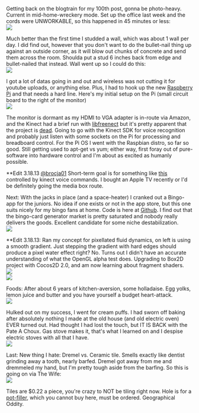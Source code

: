 Getting back on the blogtrain for my 100th post, gonna be photo-heavy. Current in mid-home-wreckery mode. Set up the office last week and the cords were UNWORKABLE, so this happened in 45 minutes or less:  
![](/resources/post_images/13_03_17/studs.JPG) 

Much better than the first time I studded a wall, which was about 1 wall per day. I did find out, however that you don't want to do the bullet-nail thing up against an outside corner, as it will blow out chunks of concrete and send them across the room. Shoulda put a stud 6 inches back from edge and bullet-nailed that instead. Wall went up so I could do this:  
![](/resources/post_images/13_03_17/ethernets.JPG)


I got a lot of datas going in and out and wireless was not cutting it for youtube uploads, or anything else. Plus, I had to hook up the new [Raspberry Pi](http://www.raspberrypi.org/quick-start-guide) and that needs a hard line. Here's my initial setup on the Pi (small circuit board to the right of the monitor)  
![](/resources/post_images/13_03_17/kinectpi.JPG)

The monitor is dormant as my HDMI to VGA adapter is in-route via Amazon, and the Kinect had a brief run with [libfreenect](https://github.com/OpenKinect/libfreenect) but it's pretty apparent that the project is [dead](https://twitter.com/openkinect). Going to go with the Kinect SDK for voice recognition and probably just listen with some sockets on the Pi for processing and breadboard control. For the Pi OS I went with the Raspbian distro, so far so good. Still getting used to apt-get vs yum; either way, first foray out of pure-software into hardware control and I'm about as excited as humanly possible. 

**Edit 3.18.13 [@brocja01](http://twitter.com/brocja01) Short-term goal is for something like [this](http://www.cl.cam.ac.uk/projects/raspberrypi/tutorials/robot/breadboard/) controlled by kinect voice commands. I bought an Apple TV recently or I'd be definitely going the media box route. 

Next:
With the jacks in place (and a space-heater) I cranked out a Bingo-app for the juniors. No idea if one exists or not in the app store, but this one suits nicely for my bingo fans at home. Code is here at [Github](https://github.com/thejoebaldwin/ios-bingo). I find out that the bingo-card generator market is pretty saturated and nobody really delivers the goods. Excellent candidate for some niche destabilization.    
![](/resources/post_images/13_03_17/bingo.PNG)

**Edit 3.18.13: Ran my concept for pixellated fluid dynamics, on left is using a smooth gradient. Just stepping the gradient with hard edges should produce a pixel water effect right? No. Turns out I didn't have an accurate understanding of what the OpenGL alpha test does. Upgrading to Box2D project with Cocos2D 2.0, and am now learning about fragment shaders.  
![](/resources/post_images/13_03_17/pngwater_demo.png)  
![](/resources/post_images/13_03_17/pixelwater_demo.png)

Foods:
After about 6 years of kitchen-aversion, some holladaise. Egg yolks, lemon juice and butter and you have yourself a budget heart-attack.  
![](/resources/post_images/13_03_17/hollandaise.JPG)

Hulked out on my success, I went for cream puffs. I had sworn off baking after absolutely nothing I made at the old house (and old electric oven) EVER turned out. Had thought I had lost the touch, but IT IS BACK with the Pate A Choux. Gas stove makes it, that's what I learned on and I despise electric stoves with all that I have.  
![](/resources/post_images/13_03_17/creampuffs.JPG)

Last:
New thing I hate: Dremel vs. Ceramic tile. Smells exactly like dentist grinding away a tooth, nearly barfed. Dremel got away from me and dremmeled my hand, but I'm pretty tough aside from the barfing. So this is going on via The Wife:  
![](/resources/post_images/13_03_17/tiles.JPG)

Tiles are $0.22 a piece, you're crazy to NOT be tiling right now. Hole is for a [pot-filler](http://www.amazon.com/s/?ie=UTF8&keywords=pot+fillers&tag=googhydr-20&index=aps&hvadid=7155175539&hvpos=1t2&hvexid=&hvnetw=g&hvrand=1487753732654414917&hvpone=&hvptwo=&hvqmt=b&ref=pd_sl_8qp77kes1i_b), which you cannot buy here, must be ordered. Geographical Oddity.
